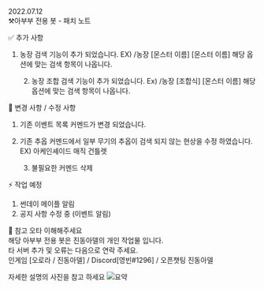 2022.07.12 <br>
⚒️아부부 전용 봇 - 패치 노트

✅ 추가 사항
1. 농장 검색 기능이 추가 되었습니다.
EX) /농장 [몬스터 이름] [몬스터 이름]
해당 옵션에 맞는 검색 항목이 나옵니다.

    2. 농장 조합 검색 기능이 추가 되었습니다.
        Ex) /농장 [조합식] [몬스터 이름]
        해당 옵션에 맞는 검색 항목이 나옵니다.

🧩 변경 사항 / 수정 사항
1. 기존 이벤트 목록 커멘드가 변경 되었습니다.
2. 기존 추옵 커멘드에서 일부 무기의 추옵이 검색 되지 않는 현상을 수정 하였습니다.
EX) 아케인셰이드 매직 건틀렛

    3. 불필요한 커멘드 삭제

⚡ 작업 예정
1. 썬데이 메이플 알림
2. 공지 사항 수정 중 (이벤트 알림)


📌 참고
오타 이해해주세요 <br>
해당 아부부 전용 봇은 진동아델의 개인 작업물 입니다.<br>
타 서버 추가 및 오류는 다음으로 연락 주세요.<br>
인게임 [오로라 / 진동아델] / Discord[영빈#1296] /  오픈챗팅 진동아델<br>

자세한 설명의 사진을 참고 하세요
![요약](PatchNote/2022_07_12/2022-07-12.png)
